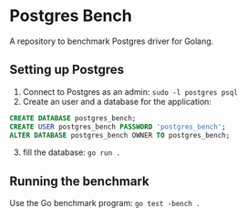 # Postgres Bench

A repository to benchmark Postgres driver for Golang.

## Setting up Postgres

1. Connect to Postgres as an admin:  `sudo -l postgres psql`
2. Create an user and a database for the application:
  ```sql
  CREATE DATABASE postgres_bench;
  CREATE USER postgres_bench PASSWORD 'postgres_bench';
  ALTER DATABASE postgres_bench OWNER TO postgres_bench;
  ```
3. fill the database: `go run .`

## Running the benchmark

Use the Go benchmark program: `go test -bench .`
